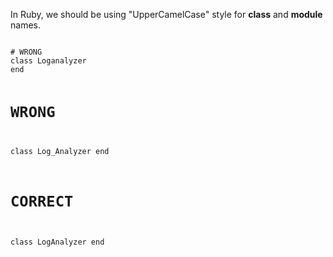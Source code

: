In Ruby, we should be
using "UpperCamelCase"
style for **class** and
**module** names.

<codeblock language="ruby" type="lesson">
<code>
# WRONG
class Loganalyzer
end

# WRONG
class Log_Analyzer
end

# CORRECT
class LogAnalyzer
end
</code>
</codeblock>